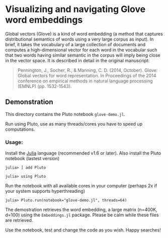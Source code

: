 # Visualizing and navigating Glove word embeddings

Global vectors (Glove) is a kind of word embedding (a method that captures distributional semantics of words using a very large corpus as input).
In brief, it takes the vocabulary of a large collection of documents and computes a high-dimensional vector for each word in the vocabular such that two words having similar semantic in the corpus will imply being close in the vector space.
It is described in detail in the original manuscript:

> Pennington, J., Socher, R., & Manning, C. D. (2014, October). Glove: Global vectors for word representation. In Proceedings of the 2014 conference on empirical methods in natural language processing (EMNLP) (pp. 1532-1543).

## Demonstration
This directory contains the Pluto notebook `glove-demo.jl`.


Run using Pluto, use as many threads/cores you have to speed up computations.

### Usage:
Install the [Julia](https://julialang.org/downloads/) language (recommended v1.6 or later). Also install the Pluto notebook (lastest version)



```
julia> ] add Pluto

julia> using Pluto
```


Run the notebook with all available cores in your computer (perhaps 2x if your system supports hyperthreading)
```
julia> Pluto.run(notebook="glove-demo.jl", threads=64)  
```

The demostration retrieves the word embedding, a large matrix (n=400K, d=100) using the `Embeddings.jl` package. Please be calm while these files are retrieved.

Use the notebook, test and change the code as you wish. Happy searches!

